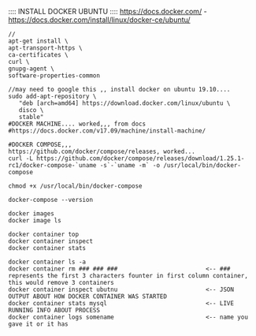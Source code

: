 :::: INSTALL DOCKER UBUNTU ::::
	https://docs.docker.com/
	-https://docs.docker.com/install/linux/docker-ce/ubuntu/
	
	
	//
	apt-get install \
    apt-transport-https \
    ca-certificates \
    curl \
    gnupg-agent \
    software-properties-common
	
	//may need to google this ,, install docker on ubuntu 19.10....
	sudo add-apt-repository \
	   "deb [arch=amd64] https://download.docker.com/linux/ubuntu \
	   disco \
	   stable"
	#DOCKER MACHINE.... worked,,, from docs
	#https://docs.docker.com/v17.09/machine/install-machine/
	 	
	#DOCKER COMPOSE,,, 
	https://github.com/docker/compose/releases, worked...
	curl -L https://github.com/docker/compose/releases/download/1.25.1-rc1/docker-compose-`uname -s`-`uname -m` -o /usr/local/bin/docker-compose
	
	chmod +x /usr/local/bin/docker-compose
	
	docker-compose --version
	
	docker images
	docker image ls
	
	docker container top
	docker container inspect
	docker container stats
	
	docker container ls -a
	docker container rm ### ### ###  						<-- ### represents the first 3 characters founter in first column container, this would remove 3 containers		
	docker container inspect ubutnu							<-- JSON OUTPUT ABOUT HOW DOCKER CONTAINER WAS STARTED
	docker container stats mysql 							<-- LIVE RUNNING INFO ABOUT PROCESS
	docker container logs somename 							<-- name you gave it or it has